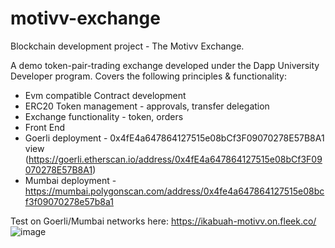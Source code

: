 # motivv-exchange

Blockchain development project - The Motivv Exchange.  

A demo token-pair-trading exchange developed under the Dapp University Developer program.
Covers the following principles & functionality:
- Evm compatible Contract development
- ERC20 Token management - approvals, transfer delegation
- Exchange functionality - token, orders
- Front End 
- Goerli deployment - 0x4fE4a647864127515e08bCf3F09070278E57B8A1 view (https://goerli.etherscan.io/address/0x4fE4a647864127515e08bCf3F09070278E57B8A1)
- Mumbai deployment - https://mumbai.polygonscan.com/address/0x4fe4a647864127515e08bcf3f09070278e57b8a1


Test on Goerli/Mumbai networks here: https://ikabuah-motivv.on.fleek.co/
![image](https://user-images.githubusercontent.com/95027624/216844942-fde31d50-9c7f-4a92-9057-f1d3a8c9674e.png)
